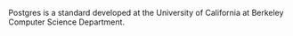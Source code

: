 Postgres is a standard developed at the University of California at Berkeley Computer Science Department.